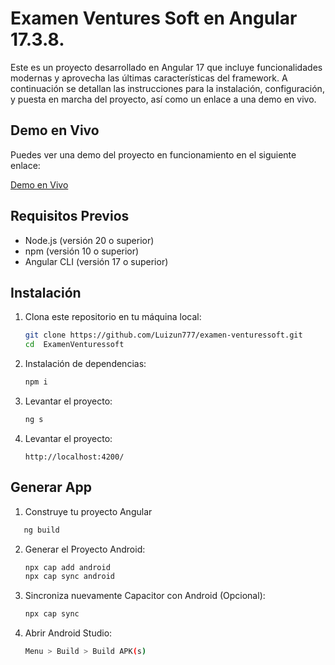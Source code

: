 # Examen Ventures Soft en Angular 17.3.8.

Este es un proyecto desarrollado en Angular 17 que incluye funcionalidades modernas y aprovecha las últimas características del framework. A continuación se detallan las instrucciones para la instalación, configuración, y puesta en marcha del proyecto, así como un enlace a una demo en vivo.

## Demo en Vivo

Puedes ver una demo del proyecto en funcionamiento en el siguiente enlace:

[Demo en Vivo](https://examen-venturessoft-xj93.vercel.app/home)

## Requisitos Previos

- Node.js (versión 20 o superior)
- npm (versión 10 o superior)
- Angular CLI (versión 17 o superior)

## Instalación

1. Clona este repositorio en tu máquina local:

   ```bash
   git clone https://github.com/Luizun777/examen-venturessoft.git
   cd  ExamenVenturessoft
   ```

2. Instalación de dependencias:

   ```bash
   npm i
   ```

3. Levantar el proyecto:

   ```bash
   ng s
   ```

4. Levantar el proyecto:

   `http://localhost:4200/`

## Generar App

1. Construye tu proyecto Angular

```bash
   ng build
```

2. Generar el Proyecto Android:

   ```bash
   npx cap add android
   npx cap sync android
   ```

3. Sincroniza nuevamente Capacitor con Android (Opcional):

   ```bash
   npx cap sync
   ```

4. Abrir Android Studio:
   ```bash
   Menu > Build > Build APK(s)
   ```
